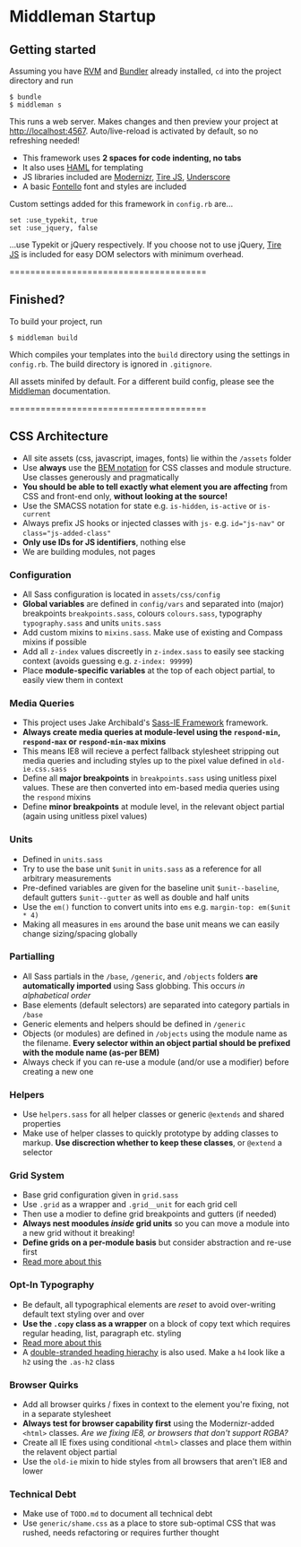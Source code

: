 Middleman Startup
=========

## Getting started

Assuming you have [RVM](https://rvm.io/) and [Bundler](http://bundler.io/) already installed, `cd` into the project directory and run

    $ bundle
    $ middleman s

This runs a web server. Makes changes and then preview your project at [http://localhost:4567](http://localhost:4567). Auto/live-reload is activated by default, so no refreshing needed!

- This framework uses **2 spaces for code indenting, no tabs**
- It also uses [HAML](http://haml.info/) for templating
- JS libraries included are [Modernizr](http://modernizr.com/), [Tire JS](http://tirejs.com/), [Underscore](http://underscorejs.org/)
- A basic [Fontello](http://fontello.com/) font and styles are included

Custom settings added for this framework in `config.rb` are...

    set :use_typekit, true
    set :use_jquery, false

...use Typekit or jQuery respectively. If you choose not to use jQuery, [Tire JS](http://tirejs.com/) is included for easy DOM selectors with minimum overhead.

======================================

## Finished?

To build your project, run

    $ middleman build

Which compiles your templates into the `build` directory using the settings in `config.rb`. The build directory is ignored in `.gitignore`.   

All assets minifed by default. For a different build config, please see the [Middleman](http://middlemanapp.com/) documentation.

======================================

## CSS Architecture

- All site assets (css, javascript, images, fonts) lie within the `/assets` folder
- Use **always** use the [BEM notation](http://csswizardry.com/2013/01/mindbemding-getting-your-head-round-bem-syntax/) for CSS classes and module structure. Use classes generously and pragmatically
- **You should be able to tell exactly what element you are affecting** from CSS and front-end only, **without looking at the source!**
- Use the SMACSS notation for state e.g. `is-hidden`, `is-active` or `is-current`
- Always prefix JS hooks or injected classes with `js-` e.g. `id="js-nav"` or `class="js-added-class"` 
- **Only use IDs for JS identifiers**, nothing else
- We are building modules, not pages

### Configuration

- All Sass configuration is located in  `assets/css/config`
- **Global variables** are defined in `config/vars` and separated into (major) breakpoints `breakpoints.sass`, colours `colours.sass`, typography `typography.sass` and units `units.sass`
- Add custom mixins to `mixins.sass`. Make use of existing and Compass mixins if possible
- Add all `z-index` values discreetly in `z-index.sass` to easily see stacking context (avoids guessing e.g. `z-index: 99999`)
- Place **module-specific variables** at the top of each object partial, to easily view them in context

### Media Queries

- This project uses Jake Archibald's [Sass-IE Framework](http://jakearchibald.github.io/sass-ie/) framework. 
- **Always create media queries at module-level using the `respond-min`, `respond-max` or `respond-min-max` mixins**
- This means IE8 will recieve a perfect fallback stylesheet stripping out media queries and including styles up to the pixel value defined in `old-ie.css.sass`
- Define all **major breakpoints** in `breakpoints.sass` using unitless pixel values. These are then converted into em-based media queries using the `respond` mixins
- Define **minor breakpoints** at module level, in the relevant object partial (again using unitless pixel values)

### Units

- Defined in `units.sass`
- Try to use the base unit `$unit` in `units.sass` as a reference for all arbitrary measurements
- Pre-defined variables are given for the baseline unit `$unit--baseline`, default gutters `$unit--gutter` as well as double and half units
- Use the `em()` function to convert units into `ems` e.g. `margin-top: em($unit * 4)`
- Making all measures in `ems` around the base unit means we can easily change sizing/spacing globally

### Partialling

- All Sass partials in the `/base`, `/generic`, and `/objects` folders **are automatically imported** using Sass globbing. This occurs *in alphabetical order*
- Base elements (default selectors) are separated into category partials in `/base`
- Generic elements and helpers should be defined in `/generic`
- Objects (or modules) are defined in `/objects` using the module name as the filename. **Every selector within an object partial should be prefixed with the module name (as-per BEM)**
- Always check if you can re-use a module (and/or use a modifier) before creating a new one

### Helpers

- Use `helpers.sass` for all helper classes or generic `@extends` and shared properties
- Make use of helper classes to quickly prototype by adding classes to markup. **Use discrection whether to keep these classes**, or `@extend` a selector

### Grid System

- Base grid configuration given in `grid.sass`
- Use `.grid` as a wrapper and `.grid__unit` for each grid cell
- Then use a modier to define grid breakpoints and gutters (if needed)
- **Always nest moodules *inside* grid units** so you can move a module into a new grid without it breaking!
- **Define grids on a per-module basis** but consider abstraction and re-use first
- [Read more about this](http://dbushell.com/2013/03/19/on-responsive-layout-and-grids/)

### Opt-In Typography

- Be default, all typographical elements are *reset* to avoid over-writing default text styling over and over
- **Use the `.copy` class as a wrapper** on a block of copy text which requires regular heading, list, paragraph etc. styling
- [Read more about this](http://dbushell.com/2012/04/18/scoping-typography-css/) 
- A [double-stranded heading hierachy](http://csswizardry.com/2012/02/pragmatic-practical-font-sizing-in-css/) is also used. Make a `h4` look like a `h2` using the `.as-h2` class

### Browser Quirks

- Add all browser quirks / fixes in context to the element you're fixing, not in a separate stylesheet
- **Always test for browser capability first** using the Modernizr-added `<html>` classes. *Are we fixing IE8, or browsers that don't support RGBA?*
- Create all IE fixes using conditional `<html>` classes and place them within the relavent object partial
- Use the `old-ie` mixin to hide styles from all browsers that aren't IE8 and lower

### Technical Debt

- Make use of `TODO.md` to document all technical debt
- Use `generic/shame.css` as a place to store sub-optimal CSS that was rushed, needs refactoring or requires further thought